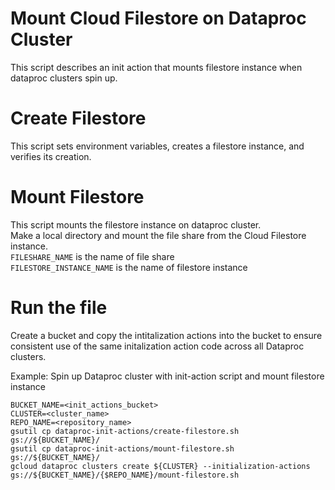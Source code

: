 # Mount Cloud Filestore on Dataproc Cluster
This script describes an init action that mounts filestore instance when dataproc clusters spin up. 

# Create Filestore
This script sets environment variables, creates a filestore instance, and verifies its creation. 

# Mount Filestore
This script mounts the filestore instance on dataproc cluster.  
Make a local directory and mount the file share from the Cloud Filestore instance.  
```FILESHARE_NAME``` is the name of file share  
```FILESTORE_INSTANCE_NAME``` is the name of filestore instance  

# Run the file

Create a bucket and copy the intitalization actions into the bucket to ensure consistent use of the same initalization action code across all Dataproc clusters.  

Example: Spin up Dataproc cluster with init-action script and mount filestore instance  

```
BUCKET_NAME=<init_actions_bucket>
CLUSTER=<cluster_name>
REPO_NAME=<repository_name>
gsutil cp dataproc-init-actions/create-filestore.sh gs://${BUCKET_NAME}/
gsutil cp dataproc-init-actions/mount-filestore.sh gs://${BUCKET_NAME}/
gcloud dataproc clusters create ${CLUSTER} --initialization-actions gs://${BUCKET_NAME}/{$REPO_NAME}/mount-filestore.sh

```



